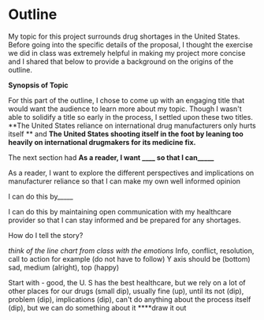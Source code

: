 # Outline

My topic for this project surrounds drug shortages in the United States. Before going into the specific details of the proposal, I thought the exercise we did in class was extremely helpful in making my project more concise and I shared that below to provide a background on the origins of the outline. 

**Synopsis of Topic**

For this part of the outline, I chose to come up with an engaging title that would want the audience to learn more about my topic. Though I wasn't able to solidify a title so early in the process, I settled upon these two titles. **The United States reliance on international drug manufacturers only hurts itself ** and **The United States shooting itself in the foot by leaning too heavily on international drugmakers for its medicine fix.**

The next section had
**As a reader, I want ____ so that I can_____**

As a reader, I want to explore the different perspectives and implications on manufacturer reliance so that I can make my own well informed opinion 

I can do this by_____

I can do this by maintaining open communication with my healthcare provider so that I can stay informed and be prepared for any shortages. 

How do I tell the story?

*think of the line chart from class with the emotions* 
Info, conflict, resolution, call to action for example (do not have to follow)
Y axis should be (bottom) sad, medium (alright), top (happy)

Start with - good, the U. S has the best healthcare, but we rely on a lot of other places for our drugs (small dip), usually fine (up), until its not (dip), problem (dip), implications (dip), can't do anything about the process itself (dip), but we can do something about it ****draw it out 
